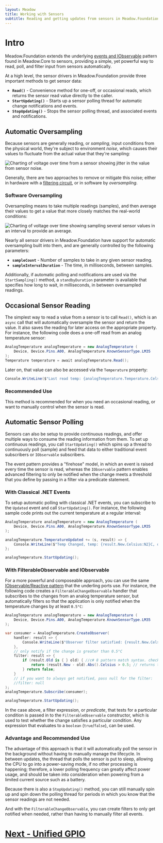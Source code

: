 ```yaml
---
layout: Meadow
title: Working with Sensors
subtitle: Reading and getting updates from sensors in Meadow.Foundation.
---
```



# Intro

Meadow.Foundation extends the underlying [events and IObservable](/Meadow/Meadow_Basics/Events_and_IObservable/) pattern found in Meadow.Core to sensors, providing a simple, yet powerful way to read, poll, and filter input from sensors automatically.

At a high level, the sensor drivers in Meadow.Foundation provide three important methods to get sensor data:

 * **`Read()`** - Convenience method for one-off, or occasional reads, which returns the sensor read value directly to the caller.
 * **`StartUpdating()`** - Starts up a sensor polling thread for automatic change notifications and events.
 * **`StopUpdating()`** - Stops the sensor polling thread, and associated events and notifications.

## Automatic Oversampling

Because sensors are generally reading, or _sampling_, input conditions from the physical world, they're subject to environment _noise_, which causes their values to fluctuate from the actual value that they're sampling:

![Charting of voltage over time from a sensor showing jitter in the value from sensor noise.](/Common_Files/Sensor_Noise.svg)

Generally, there are two approaches to remove or mitigate this noise; either in hardware with a [filtering circuit](https://www.arrow.com/en/research-and-events/articles/using-capacitors-to-filter-electrical-noise), or in software by _oversampling_.

### Software Oversampling

Oversampling means to take multiple readings (samples), and then average their values to get a value that more closely matches the real-world conditions:

![Charting of voltage over time showing sampling several sensor values in an interval to provide an average.](/Common_Files/Sensor_Sampling.svg)

Nearly all sensor drivers in Meadow.Foundation have support for automatic oversampling built into them, and are generally controlled by the following parameters:

 * **`sampleCount`** - Number of samples to take in any given sensor reading.
 * **`sampleIntervalDuration`** - The time, in milliseconds, between samples.

Additionally, if automatic polling and notifications are used via the `StartSampling()` method, a `standbyDuration` parameter is available that specifies how long to wait, in milliseconds, in between oversampled readings.

## Occasional Sensor Reading

The simplest way to read a value from a sensor is to call `Read()`, which is an `async` call that will automatically oversample the sensor and return the value. It also saves the reading for later access on the appropriate property. For instance, the following code does a one-off read from an analog temperature sensor:

```csharp
AnalogTemperature analogTemperature = new AnalogTemperature (
    Device, Device.Pins.A00, AnalogTemperature.KnownSensorType.LM35
);
Temperature temperature = await analogTemperature.Read();
```

Later on, that value can also be accessed via the `Temperature` property:

```csharp
Console.WriteLine($"Last read temp: {analogTemperature.Temperature.Celsius}°C");
```

### Recommended Use

This method is recommended for when you need an occasional reading, or want to manually control when the sensor is read.

## Automatic Sensor Polling

Sensors can also be setup to provide continuous readings, and offer multiple ways to consume the reading information from them. To set up continuous readings, you call `StartUpdating()` which spins up a thread to continuously poll (sample) and feed that data to either traditional event subscribers or `IObservable` subscribers.

The event pattern provides a "firehose" model, in which an event is raised every time the sensor is read, whereas the `IObservable` pattern enables advanced filtering to only be notified when the change meets a threshold that you define by passing in a filter via a predicate statement.

### With Classical .NET Events

To setup automatic polling with classical .NET events, you can subscribe to the `Updated` event and call `StartUpdating()`. For instance, the following sample code prints out the current temperature at a regular interval:

```csharp
AnalogTemperature analogTemperature = new AnalogTemperature (
    Device, Device.Pins.A00, AnalogTemperature.KnownSensorType.LM35
);

analogTemperature.TemperatureUpdated += (s, result) => {
    Console.WriteLine($"Temp Changed, temp: {result.New.Celsius:N2}C, old: {result.Old?.Celsius:N2}C");
};

analogTemperature.StartUpdating();
```

### With FilterableObservable and IObservable

For a more powerful and composeable approach, you can use the same [IObservable/Reactive pattern](/Meadow/Meadow_Basics/Events_and_IObservable/) that the underling ports use. For instance, the following code creates a `FilterableChangeObservable` handler that subscribes to the changes from an analog temperature sensor, but automatically filters so that the application is only notified when the temperature changes by at least `0.5°C`:

```csharp
AnalogTemperature analogTemperature = new AnalogTemperature (
    Device, Device.Pins.A00, AnalogTemperature.KnownSensorType.LM35
);

var consumer = AnalogTemperature.CreateObserver(
    handler: result => {
        Console.WriteLine($"Observer filter satisfied: {result.New.Celsius:N2}C, old: {result.Old?.Celsius:N2}C");
    },
    // only notify if the change is greater than 0.5°C
    filter: result => {
        if (result.Old is { } old) { //c# 8 pattern match syntax. checks for !null and assigns var.
            return (result.New - old).Abs().Celsius > 0.5; // returns true if > 0.5°C change.
        } return false;
    }
    // if you want to always get notified, pass null for the filter:
    //filter: null
);
analogTemperature.Subscribe(consumer);

analogTemperature.StartUpdating();
```

In the case above, a filter expression, or _predicate_, that tests for a particular condition is passed in to the `FilterableObservable` constructor, which is used to test whether the change satisfies a particular condition. Any expression that evaluates to a `boolean` (`true`/`false`), can be used. 

### Advantage and Recommended Use

The advantage of this approach is that it will automatically poll the sensor in the background without having to manually manage the lifecycle. In between updates, the thread that polls the sensor is put to sleep, allowing the CPU to go into a power-saving mode, if no other processing is happening; therefore, a lower polling frequency can greatly affect power usage, and should be taken into consideration when powering from a limited current source such as a battery.

Because there is also a `StopUpdating()` method, you can still manually spin up and spin down the polling thread for periods in which you know that the sensor readings are not needed.

And with the `FilterableChangeObservable`, you can create filters to only get notified when needed, rather than having to manually filter all events.

# [Next - Unified GPIO](/Meadow/Meadow.Foundation/Unified_GPIO_Arch/)

